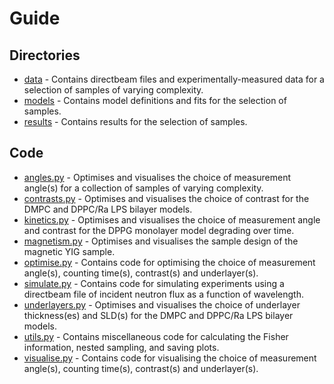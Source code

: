 # Guide
## Directories
* [data](/experimental-design/data) - Contains directbeam files and experimentally-measured data for a selection of samples of varying complexity.
* [models](/experimental-design/models) - Contains model definitions and fits for the selection of samples.
* [results](/experimental-design/results) - Contains results for the selection of samples.

## Code
* [angles.py](/experimental-design/angles.py) - Optimises and visualises the choice of measurement angle(s) for a collection of samples of varying complexity.
* [contrasts.py](/experimental-design/contrasts.py) - Optimises and visualises the choice of contrast for the DMPC and DPPC/Ra LPS bilayer models.
* [kinetics.py](/experimental-design/kinetics.py) - Optimises and visualises the choice of measurement angle and contrast for the DPPG monolayer model degrading over time.
* [magnetism.py](/experimental-design/magnetism.py) - Optimises and visualises the sample design of the magnetic YIG sample.
* [optimise.py](/experimental-design/optimise.py) - Contains code for optimising the choice of measurement angle(s), counting time(s), contrast(s) and underlayer(s).
* [simulate.py](/experimental-design/simulate.py) - Contains code for simulating experiments using a directbeam file of incident neutron flux as a function of wavelength.
* [underlayers.py](/experimental-design/underlayers.py) - Optimises and visualises the choice of underlayer thickness(es) and SLD(s) for the DMPC and DPPC/Ra LPS bilayer models.
* [utils.py](/experimental-design/utils.py) - Contains miscellaneous code for calculating the Fisher information, nested sampling, and saving plots.
* [visualise.py](/experimental-design/visualise.py) - Contains code for visualising the choice of measurement angle(s), counting time(s), contrast(s) and underlayer(s).
